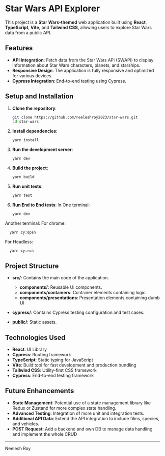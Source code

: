 # Star Wars API Explorer

This project is a **Star Wars-themed** web application built using **React**, **TypeScript**, **Vite**, and **Tailwind CSS**, allowing users to explore Star Wars data from a public API.

## Features

- **API Integration**: Fetch data from the Star Wars API (SWAPI) to display information about Star Wars characters, planets, and starships.
- **Responsive Design**: The application is fully responsive and optimized for various devices.
- **Cypress Integration**: End-to-end testing using Cypress.

## Setup and Installation

1. **Clone the repository**:
   ```bash
   git clone https://github.com/neeleshroy2023/star-wars.git
   cd star-wars
   ```

2. **Install dependencies**:
   ```bash
   yarn install
   ```

3. **Run the development server**:
   ```bash
   yarn dev
   ```

4. **Build the project**:
   ```bash
   yarn build
   ```

5. **Run unit tests**:
   ```bash
   yarn test
   ```

5. **Run End to End tests**:
In One terminal:
   ```bash
   yarn dev
   ```
Another terminal:
For chrome:
```bash
  yarn cy:open
```

For Headless:
```bash
  yarn cy:run
```

## Project Structure

- **src/**: Contains the main code of the application.
  - **components/**: Reusable UI components.
  - **components/containers**: Container elements containing logic.
  - **components/presentations**: Presentation elements containing dumb UI

- **cypress/**: Contains Cypress testing configuration and test cases.
- **public/**: Static assets.

## Technologies Used

- **React**: UI Library
- **Cypress**: Routing framework
- **TypeScript**: Static typing for JavaScript
- **Vite**: Build tool for fast development and production bundling
- **Tailwind CSS**: Utility-first CSS framework
- **Cypress**: End-to-end testing framework

## Future Enhancements

- **State Management**: Potential use of a state management library like Redux or Zustand for more complex state handling.
- **Advanced Testing**: Integration of more unit and integration tests.
- **Additional API Data**: Extend the API integration to include films, species, and vehicles.
- **POST Request**: Add a backend and own DB to manage data handling and implement the whole CRUD

---

Neelesh Roy